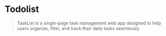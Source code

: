 # Todolist

> TaskList is a single-page task management web app designed to help users organize, filter, and track their daily tasks seamlessly.
